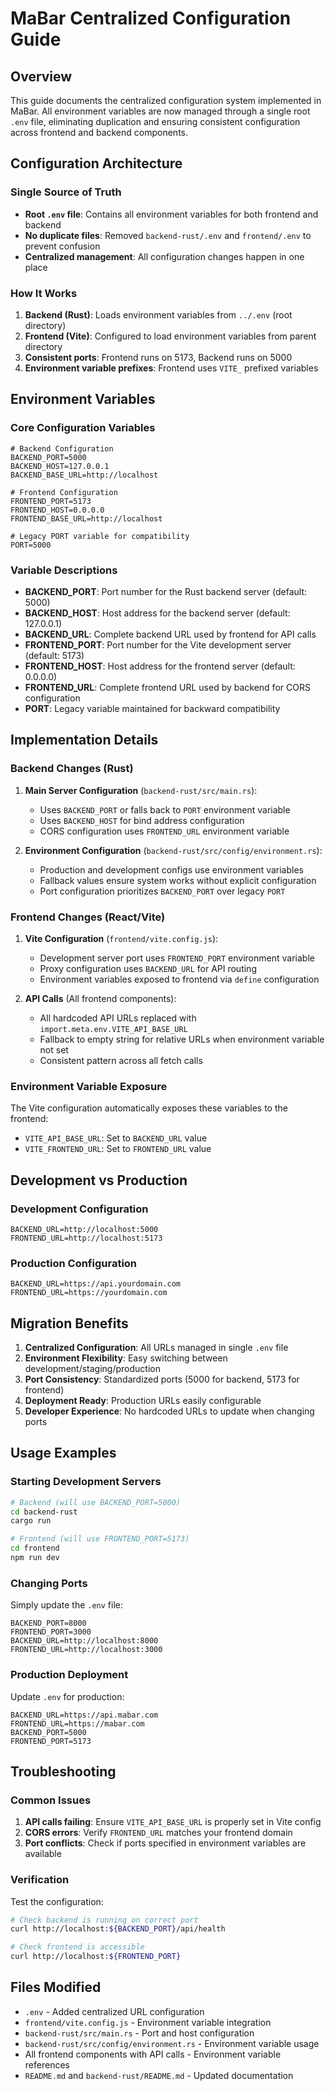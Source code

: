 # MaBar Centralized Configuration Guide

## Overview

This guide documents the centralized configuration system implemented in MaBar. All environment variables are now managed through a single root `.env` file, eliminating duplication and ensuring consistent configuration across frontend and backend components.

## Configuration Architecture

### Single Source of Truth

- **Root `.env` file**: Contains all environment variables for both frontend and backend
- **No duplicate files**: Removed `backend-rust/.env` and `frontend/.env` to prevent confusion
- **Centralized management**: All configuration changes happen in one place

### How It Works

1. **Backend (Rust)**: Loads environment variables from `../.env` (root directory)
2. **Frontend (Vite)**: Configured to load environment variables from parent directory
3. **Consistent ports**: Frontend runs on 5173, Backend runs on 5000
4. **Environment variable prefixes**: Frontend uses `VITE_` prefixed variables

## Environment Variables

### Core Configuration Variables

```env
# Backend Configuration
BACKEND_PORT=5000
BACKEND_HOST=127.0.0.1
BACKEND_BASE_URL=http://localhost

# Frontend Configuration
FRONTEND_PORT=5173
FRONTEND_HOST=0.0.0.0
FRONTEND_BASE_URL=http://localhost

# Legacy PORT variable for compatibility
PORT=5000
```

### Variable Descriptions

- **BACKEND_PORT**: Port number for the Rust backend server (default: 5000)
- **BACKEND_HOST**: Host address for the backend server (default: 127.0.0.1)
- **BACKEND_URL**: Complete backend URL used by frontend for API calls
- **FRONTEND_PORT**: Port number for the Vite development server (default: 5173)
- **FRONTEND_HOST**: Host address for the frontend server (default: 0.0.0.0)
- **FRONTEND_URL**: Complete frontend URL used by backend for CORS configuration
- **PORT**: Legacy variable maintained for backward compatibility

## Implementation Details

### Backend Changes (Rust)

1. **Main Server Configuration** (`backend-rust/src/main.rs`):
   - Uses `BACKEND_PORT` or falls back to `PORT` environment variable
   - Uses `BACKEND_HOST` for bind address configuration
   - CORS configuration uses `FRONTEND_URL` environment variable

2. **Environment Configuration** (`backend-rust/src/config/environment.rs`):
   - Production and development configs use environment variables
   - Fallback values ensure system works without explicit configuration
   - Port configuration prioritizes `BACKEND_PORT` over legacy `PORT`

### Frontend Changes (React/Vite)

1. **Vite Configuration** (`frontend/vite.config.js`):
   - Development server port uses `FRONTEND_PORT` environment variable
   - Proxy configuration uses `BACKEND_URL` for API routing
   - Environment variables exposed to frontend via `define` configuration

2. **API Calls** (All frontend components):
   - All hardcoded API URLs replaced with `import.meta.env.VITE_API_BASE_URL`
   - Fallback to empty string for relative URLs when environment variable not set
   - Consistent pattern across all fetch calls

### Environment Variable Exposure

The Vite configuration automatically exposes these variables to the frontend:
- `VITE_API_BASE_URL`: Set to `BACKEND_URL` value
- `VITE_FRONTEND_URL`: Set to `FRONTEND_URL` value

## Development vs Production

### Development Configuration
```env
BACKEND_URL=http://localhost:5000
FRONTEND_URL=http://localhost:5173
```

### Production Configuration
```env
BACKEND_URL=https://api.yourdomain.com
FRONTEND_URL=https://yourdomain.com
```

## Migration Benefits

1. **Centralized Configuration**: All URLs managed in single `.env` file
2. **Environment Flexibility**: Easy switching between development/staging/production
3. **Port Consistency**: Standardized ports (5000 for backend, 5173 for frontend)
4. **Deployment Ready**: Production URLs easily configurable
5. **Developer Experience**: No hardcoded URLs to update when changing ports

## Usage Examples

### Starting Development Servers

```bash
# Backend (will use BACKEND_PORT=5000)
cd backend-rust
cargo run

# Frontend (will use FRONTEND_PORT=5173)
cd frontend
npm run dev
```

### Changing Ports

Simply update the `.env` file:
```env
BACKEND_PORT=8000
FRONTEND_PORT=3000
BACKEND_URL=http://localhost:8000
FRONTEND_URL=http://localhost:3000
```

### Production Deployment

Update `.env` for production:
```env
BACKEND_URL=https://api.mabar.com
FRONTEND_URL=https://mabar.com
BACKEND_PORT=5000
FRONTEND_PORT=5173
```

## Troubleshooting

### Common Issues

1. **API calls failing**: Ensure `VITE_API_BASE_URL` is properly set in Vite config
2. **CORS errors**: Verify `FRONTEND_URL` matches your frontend domain
3. **Port conflicts**: Check if ports specified in environment variables are available

### Verification

Test the configuration:
```bash
# Check backend is running on correct port
curl http://localhost:${BACKEND_PORT}/api/health

# Check frontend is accessible
curl http://localhost:${FRONTEND_PORT}
```

## Files Modified

- `.env` - Added centralized URL configuration
- `frontend/vite.config.js` - Environment variable integration
- `backend-rust/src/main.rs` - Port and host configuration
- `backend-rust/src/config/environment.rs` - Environment variable usage
- All frontend components with API calls - Environment variable references
- `README.md` and `backend-rust/README.md` - Updated documentation
